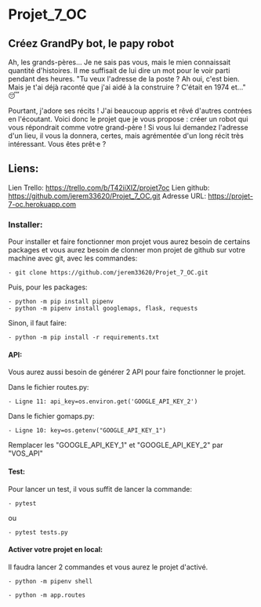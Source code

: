 # Projet_7_OC

## Créez GrandPy bot, le papy robot

Ah, les grands-pères... Je ne sais pas vous, mais le mien connaissait quantité d'histoires. Il me suffisait de lui dire un mot pour le voir parti pendant des heures. "Tu veux l'adresse de la poste ? Ah oui, c'est bien. Mais je t'ai déjà raconté que j'ai aidé à la construire ? C'était en 1974 et..." 😴

Pourtant, j'adore ses récits ! J'ai beaucoup appris et rêvé d'autres contrées en l'écoutant. Voici donc le projet que je vous propose : créer un robot qui vous répondrait comme votre grand-père ! Si vous lui demandez l'adresse d'un lieu, il vous la donnera, certes, mais agrémentée d'un long récit très intéressant. Vous êtes prêt·e ?


## Liens:

Lien Trello: https://trello.com/b/T42iiXIZ/projet7oc
Lien github: https://github.com/jerem33620/Projet_7_OC.git
Adresse URL: https://projet-7-oc.herokuapp.com


### Installer:

Pour installer et faire fonctionner mon projet vous aurez besoin de certains packages et vous aurez besoin de clonner mon projet de github sur votre machine avec git, avec les commandes:

```
- git clone https://github.com/jerem33620/Projet_7_OC.git
```

Puis, pour les packages:

```
- python -m pip install pipenv
- python -m pipenv install googlemaps, flask, requests
```

Sinon, il faut faire:

```
- python -m pip install -r requirements.txt
```


#### API:

Vous aurez aussi besoin de générer 2 API pour faire fonctionner le projet.

Dans le fichier routes.py:

```
- Ligne 11: api_key=os.environ.get('GOOGLE_API_KEY_2')
```

Dans le fichier gomaps.py:

```
- Ligne 10: key=os.getenv("GOOGLE_API_KEY_1")
```

Remplacer les "GOOGLE_API_KEY_1" et "GOOGLE_API_KEY_2" par "VOS_API"


#### Test:

Pour lancer un test, il vous suffit de lancer la commande:

```
- pytest
```

ou

```
- pytest tests.py
```


#### Activer votre projet en local:

Il faudra lancer 2 commandes et vous aurez le projet d'activé.

```
- python -m pipenv shell

- python -m app.routes
```

